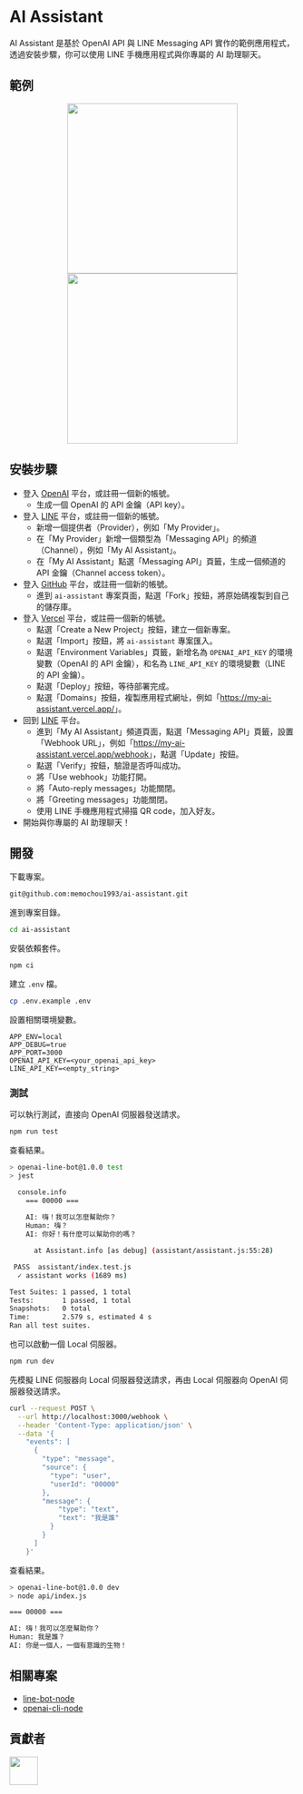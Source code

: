 # AI Assistant

AI Assistant 是基於 OpenAI API 與 LINE Messaging API 實作的範例應用程式，透過安裝步驟，你可以使用 LINE 手機應用程式與你專屬的 AI 助理聊天。

## 範例

<p align="center">
  <img src="demo/screenshot-1.png" width="300"/>
  <img src="demo/screenshot-2.png" width="300"/>
</p>

## 安裝步驟

- 登入 [OpenAI](https://beta.openai.com/) 平台，或註冊一個新的帳號。
  - 生成一個 OpenAI 的 API 金鑰（API key）。
- 登入 [LINE](https://developers.line.biz/) 平台，或註冊一個新的帳號。
  - 新增一個提供者（Provider），例如「My Provider」。
  - 在「My Provider」新增一個類型為「Messaging API」的頻道（Channel），例如「My AI Assistant」。
  - 在「My AI Assistant」點選「Messaging API」頁籤，生成一個頻道的 API 金鑰（Channel access token）。
- 登入 [GitHub](https://github.com/) 平台，或註冊一個新的帳號。
  - 進到 `ai-assistant` 專案頁面，點選「Fork」按鈕，將原始碼複製到自己的儲存庫。
- 登入 [Vercel](https://vercel.com/) 平台，或註冊一個新的帳號。
  - 點選「Create a New Project」按鈕，建立一個新專案。
  - 點選「Import」按鈕，將 `ai-assistant` 專案匯入。
  - 點選「Environment Variables」頁籤，新增名為 `OPENAI_API_KEY` 的環境變數（OpenAI 的 API 金鑰），和名為 `LINE_API_KEY` 的環境變數（LINE 的 API 金鑰）。
  - 點選「Deploy」按鈕，等待部署完成。
  - 點選「Domains」按鈕，複製應用程式網址，例如「<https://my-ai-assistant.vercel.app/>」。
- 回到 [LINE](https://developers.line.biz/) 平台。
  - 進到「My AI Assistant」頻道頁面，點選「Messaging API」頁籤，設置「Webhook URL」，例如「<https://my-ai-assistant.vercel.app/webhook>」，點選「Update」按鈕。
  - 點選「Verify」按鈕，驗證是否呼叫成功。
  - 將「Use webhook」功能打開。
  - 將「Auto-reply messages」功能關閉。
  - 將「Greeting messages」功能關閉。
  - 使用 LINE 手機應用程式掃描 QR code，加入好友。
- 開始與你專屬的 AI 助理聊天！

## 開發

下載專案。

```bash
git@github.com:memochou1993/ai-assistant.git
```

進到專案目錄。

```bash
cd ai-assistant
```

安裝依賴套件。

```bash
npm ci
```

建立 `.env` 檔。

```bash
cp .env.example .env
```

設置相關環境變數。

```env
APP_ENV=local
APP_DEBUG=true
APP_PORT=3000
OPENAI_API_KEY=<your_openai_api_key>
LINE_API_KEY=<empty_string>
```

### 測試

可以執行測試，直接向 OpenAI 伺服器發送請求。

```bash
npm run test
```

查看結果。

```bash
> openai-line-bot@1.0.0 test
> jest

  console.info
    === 00000 ===
    
    AI: 嗨！我可以怎麼幫助你？
    Human: 嗨？
    AI: 你好！有什麼可以幫助你的嗎？

      at Assistant.info [as debug] (assistant/assistant.js:55:28)

 PASS  assistant/index.test.js
  ✓ assistant works (1689 ms)

Test Suites: 1 passed, 1 total
Tests:       1 passed, 1 total
Snapshots:   0 total
Time:        2.579 s, estimated 4 s
Ran all test suites.
```

也可以啟動一個 Local 伺服器。

```bash
npm run dev
```

先模擬 LINE 伺服器向 Local 伺服器發送請求，再由 Local 伺服器向 OpenAI 伺服器發送請求。

```bash
curl --request POST \
  --url http://localhost:3000/webhook \
  --header 'Content-Type: application/json' \
  --data '{
    "events": [
      {
        "type": "message",
        "source": {
          "type": "user",
          "userId": "00000"
        },
        "message": {
            "type": "text",
            "text": "我是誰"
          }
        }
      ]
    }'
```

查看結果。

```bash
> openai-line-bot@1.0.0 dev
> node api/index.js

=== 00000 ===

AI: 嗨！我可以怎麼幫助你？
Human: 我是誰？
AI: 你是一個人，一個有意識的生物！
```

## 相關專案

- [line-bot-node](https://github.com/memochou1993/line-bot-node)
- [openai-cli-node](https://github.com/memochou1993/openai-cli-node)

## 貢獻者

<a href="https://github.com/memochou1993/nyan-profile/graphs/contributors">
  <img src="https://contrib.rocks/image?repo=memochou1993/nyan-profile" width="50" />
</a>
